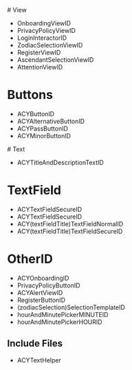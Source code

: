
# View
- OnboardingViewID
- PrivacyPolicyViewID
- LoginInteractorID
- ZodiacSelectionViewID
- RegisterViewID
- AscendantSelectionViewID
- AttentionViewID

# Buttons
- ACYButtonID
- ACYAlternativeButtonID
- ACYPassButtonID
- ACYMinorButtonID

# Text
- ACYTitleAndDescriptionTextID

# TextField
- ACYTextFieldSecureID
- ACYTextFieldSecureID
- ACY\(textFieldTitle)TextFieldNormalID
- ACY\(textFieldTitle)TextFieldSecureID

# OtherID
- ACYOnboardingID
- PrivacyPolicyButtonID
- ACYAlertViewID
- RegisterButtonID
- \(zodiacSelection)SelectionTemplateID
- hourAndMinutePickerMINUTEID
- hourAndMinutePickerHOURID

## Include Files 
- ACYTextHelper
